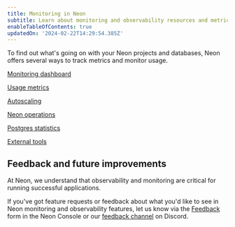 ```yaml
---
title: Monitoring in Neon
subtitle: Learn about monitoring and observability resources and metrics in Neon
enableTableOfContents: true
updatedOn: '2024-02-22T14:29:54.385Z'
---
```


To find out what's going on with your Neon projects and databases, Neon offers several ways to track metrics and monitor usage.

<DetailIconCards>

<a href="/docs/introduction/monitoring-page" description="View metrics and statistics graphs for your Neon project on the Monitoring dashboard in the Neon Console" icon="queries">Monitoring dashboard</a>

<a href="/docs/introduction/monitor-usage" description="Track usage and consumption metrics for your Neon account or project from the Neon Console or Neon API" icon="queries">Usage metrics</a>

<a href="/docs/guides/autoscaling-guide#monitor-autoscaling" description="Monitor Autoscaling vCPU and RAM usage to help understand your sizing needs using Neon's autoscaling graphs or the neon_utils extension" icon="queries">Autoscaling</a>

<a href="/docs/manage/operations" description="Monitor Neon project operations from the Neon Console, API, or CLI" icon="queries">Neon operations</a>

<a href="/docs/introduction/monitor-postgres-stats" description="Monitor database and query statitics with the Postgres Cumulative Statistics System and the pg_stat_statements extension" icon="queries">Postgres statistics</a>

<a href="/docs/introduction/monitor-external-tools" description="Monitor your database with third-party observability tools such as PgAdmin or PgHero" icon="queries">External tools</a>

</DetailIconCards>

## Feedback and future improvements

At Neon, we understand that observability and monitoring are critical for running successful applications.

If you've got feature requests or feedback about what you'd like to see in Neon monitoring and observability features, let us know via the [Feedback](https://console.neon.tech/app/projects?modal=feedback) form in the Neon Console or our [feedback channel](https://discord.com/channels/1176467419317940276/1176788564890112042) on Discord.
